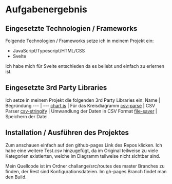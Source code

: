 # Aufgabenergebnis

## Eingesetzte Technologien / Frameworks

Folgende Technologien / Frameworks setze ich in meinem Projekt ein:

- JavaScript/Typescript/HTML/CSS
- Svelte

Ich habe mich für Svelte entschieden da es beliebt und einfach zu erlernen ist.

## Eingesetzte 3rd Party Libraries

Ich setze in meinem Projekt die folgenden 3rd Party Libraries ein: 
Name | Begründung
--- | ---
[chart.js](https://www.chartjs.org/) | Für das Kreisdiagramm
[csv-parse](https://csv.js.org/parse/) | CSV Parser
[csv-stringify](https://csv.js.org/stringify/) | Umwandlung der Daten in CSV Format
[file-saver](https://github.com/eligrey/FileSaver.js#readme) | Speichern der Datei

## Installation / Ausführen des Projektes

Zum anschauen einfach auf den github-pages Link des Repos klicken. Ich habe eine weitere Test.csv hinzugefügt, 
da im Original teilweise zu viele Kategorien existierten, welche im Diagramm teilweise nicht sichtbar sind.

Mein Quellcode ist im Ordner challange/src/routes des master Branches zu finden, der Rest sind Konfigurationsdateien. Im gh-pages Branch findet man den Build.
